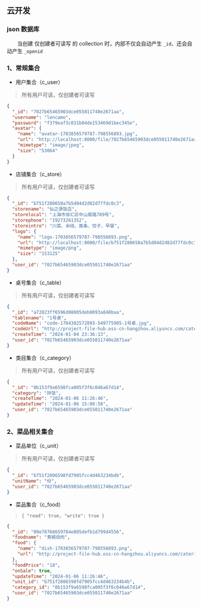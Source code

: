## 云开发

### json 数据库

&emsp;&emsp;当创建 仅创建者可读写 的 collection 时，内部不仅会自动产生 `_id`、还会自动产生 `_openid`

### 1、常规集合

- 用户集合（c_user）

> 所有用户可读，仅创建者可读写

```json
{
  "_id": "7027b65465903dce055011740e2671aa",
  "username": "lencamo",
  "password": "f379eaf3c831b04de153469d1bec345e",
  "avatar": {
    "name": "avatar-1703856579787-798556893.jpg",
    "url": "http://localhost:8000/file/7027b65465903dce055011740e2671aa/avatar",
    "mimetype": "image/jpeg",
    "size": "53064"
  }
}
```

- 店铺集合（c_store）

> 所有用户可读，仅创建者可读写

```json
{
  "_id": "b751f280658a7b5d04d2d82d77fdc0c3",
  "storename": "仙之源饭店",
  "storelocal": "上海市徐汇区中山南路789号",
  "storephone": "19273261352",
  "storeintro": "川菜、米线、面条、饺子、早餐",
  "logo": {
    "name": "logo-1703856579787-798556893.png",
    "url": "http://localhost:8000/file/b751f280658a7b5d04d2d82d77fdc0c3/logo",
    "mimetype": "image/png",
    "size": "153125"
  },
  "user_id": "7027b65465903dce055011740e2671aa"
}
```

- 桌号集合（c_table）

> 所有用户可读，仅创建者可读写

```json
{
  "_id": "a72823ff6596d08005deb8093a848baa",
  "tablename": "1号桌",
  "codeName": "code-1704382572893-549775905-1号桌.jpg",
  "codeUrl": "http://project-file-hub.oss-cn-hangzhou.aliyuncs.com/catering-service-platform/code-1704382572893-549775905-1号桌.jpg",
  "createTime": "2024-01-04 23:36:13",
  "user_id": "7027b65465903dce055011740e2671aa"
}
```

- 类目集合（c_category）

> 所有用户可读，仅创建者可读写

```json
{
  "_id": "0b153f9a6598fca005f3f6c046a67d14",
  "category": "拌饭",
  "createTime": "2024-01-06 11:26:46",
  "updateTime": "2024-01-06 15:08:58",
  "user_id": "7027b65465903dce055011740e2671aa"
}
```

### 2、菜品相关集合

- 菜品单位（c_unit）

> 所有用户可读，仅创建者可读写

```json
{
  "_id": "b751f2806598fd7905fcc4d463234b4b",
  "unitName": "份",
  "user_id": "7027b65465903dce055011740e2671aa"
}
```

- 菜品集合（c_food）

> `{ "read": true, "write": true }`

```json
{
  "_id": "09e78768659784e805defb1d799d4556",
  "foodname": "青椒烧肉",
  "food": {
    "name": "dish-1703856579787-798556893.png",
    "url": "http://project-file-hub.oss-cn-hangzhou.aliyuncs.com/catering-service-platform/food-1704382572893-549775905-qingjiao.png"
  },
  "foodPrice": "18",
  "onSale": true,
  "updateTime": "2024-01-06 11:26:46",
  "unit_id": "b751f2806598fd7905fcc4d463234b4b",
  "category_id": "0b153f9a6598fca005f3f6c046a67d14",
  "user_id": "7027b65465903dce055011740e2671aa"
}
```
